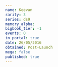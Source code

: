 ```yaml
---
name: Keevan
rarity: 3
series: ds9
memory_alpha:
bigbook_tier: -1
events: 0
in_portal: true
date: 26/05/2016
obtained: Post-Launch
mega: false
published: true
---
```



